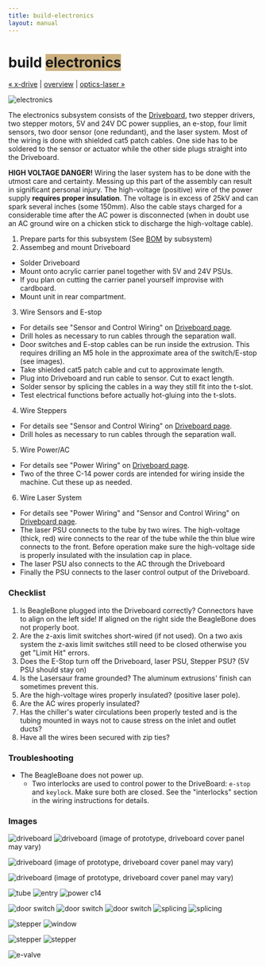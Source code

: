 ```yaml
---
title: build-electronics
layout: manual
---
```


build <span style="background-color:#ccb17f">electronics</span>
============================

[&#xAB; x-drive](build-x-drive) | [overview](assembly) | [optics-laser &#xBB;](build-optics-laser)

![electronics](http://farm9.staticflickr.com/8397/8700215178_6b84d671e4_z.jpg)


The electronics subsystem consists of the [Driveboard](driveboard), two stepper drivers, two stepper motors, 5V and 24V DC power supplies, an e-stop, four limit sensors, two door sensor (one redundant), and the laser system. Most of the wiring is done with shielded cat5 patch cables. One side has to be soldered to the sensor or actuator while the other side plugs straight into the Driveboard.

**HIGH VOLTAGE DANGER!** Wiring the laser system has to be done with the utmost care and certainty. Messing up this part of the assembly can result in significant personal injury. The high-voltage (positive) wire of the power supply **requires proper insulation**. The voltage is in excess of 25kV and can spark several inches (some 150mm). Also the cable stays charged for a considerable time after the AC power is disconnected (when in doubt use an AC ground wire on a chicken stick to discharge the high-voltage cable).


1. Prepare parts for this subsystem (See [BOM](bom) by subsystem)
2. Assembeg and mount Driveboard
  - Solder Driveboard
  - Mount onto acrylic carrier panel together with 5V and 24V PSUs.
  - If you plan on cutting the carrier panel yourself improvise with cardboard.
  - Mount unit in rear compartment.
3. Wire Sensors and E-stop
  - For details see "Sensor and Control Wiring" on [Driveboard page](driveboard).
  - Drill holes as necessary to run cables through the separation wall.
  - Door switches and E-stop cables can be run inside the extrusion. This requires drilling an M5 hole in the approximate area of the switch/E-stop (see images).
  - Take shielded cat5 patch cable and cut to approximate length.
  - Plug into Driveboard and run cable to sensor. Cut to exact length.
  - Solder sensor by splicing the cables in a way they still fit into the t-slot.
  - Test electrical functions before actually hot-gluing into the t-slots.
4. Wire Steppers
  - For details see "Sensor and Control Wiring" on [Driveboard page](driveboard).
  - Drill holes as necessary to run cables through the separation wall.
5. Wire Power/AC
  - For details see "Power Wiring" on [Driveboard page](driveboard).
  - Two of the three C-14 power cords are intended for wiring inside the machine. Cut these up as needed.
6. Wire Laser System
  - For details see "Power Wiring" and "Sensor and Control Wiring" on [Driveboard page](driveboard).
  - The laser PSU connects to the tube by two wires. The high-voltage (thick, red) wire connects to the rear of the tube while the thin blue wire connects to the front. Before operation make sure the high-voltage side is properly insulated with the insulation cap in place.
  - The laser PSU also connects to the AC through the Driveboard
  - Finally the PSU connects to the laser control output of the Driveboard.


### Checklist

1. Is BeagleBone plugged into the Driveboard correctly? Connectors have to align on the left side! If aligned on the right side the BeagleBone does not properly boot.
2. Are the z-axis limit switches short-wired (if not used). On a two axis system the z-axis limit switches still need to be closed otherwise you get "Limit Hit" errors.
3. Does the E-Stop turn off the Driveboard, laser PSU, Stepper PSU? (5V PSU should stay on)
4. Is the Lasersaur frame grounded? The aluminum extrusions' finish can sometimes prevent this.
5. Are the high-voltage wires properly insulated? (positive laser pole).
6. Are the AC wires properly insulated?
7. Has the chiller's water circulations been properly tested and is the tubing mounted in ways not to cause stress on the inlet and outlet ducts?
8. Have all the wires been secured with zip ties? 


### Troubleshooting

- The BeagleBoane does not power up.
  - Two interlocks are used to control power to the DriveBoard: `e-stop` and `keylock`. Make sure both are closed. See the "interlocks" section in the wiring instructions for details.


### Images

![driveboard](http://farm9.staticflickr.com/8047/8413082007_eb5a234e96_z.jpg)
![driveboard](http://farm9.staticflickr.com/8507/8413520569_4c927e1133_z.jpg)
(image of prototype, driveboard cover panel may vary)

![driveboard](http://farm9.staticflickr.com/8185/8413519529_7ec6882104_z.jpg)
(image of prototype, driveboard cover panel may vary)

![driveboard](http://farm9.staticflickr.com/8081/8414619512_190b059209_z.jpg)
(image of prototype, driveboard cover panel may vary)

![tube](http://farm9.staticflickr.com/8369/8414620484_a230ea38f5_z.jpg)
![entry](http://farm9.staticflickr.com/8216/8414618344_a45a4550b7_z.jpg)
![power c14](http://farm9.staticflickr.com/8517/8413084587_a4d6002e58_z.jpg)

![door switch](http://farm9.staticflickr.com/8336/8414182364_505c9d48b5_z.jpg)
![door switch](http://farm9.staticflickr.com/8194/8414182126_9e9fd85f48_z.jpg)
![door switch](http://farm9.staticflickr.com/8232/8413082741_7128161894_z.jpg)
![splicing](http://farm9.staticflickr.com/8377/8414180946_74fde066d8_z.jpg)
![splicing](http://farm9.staticflickr.com/8183/8413072681_8495e575bf_z.jpg)

![stepper](http://farm9.staticflickr.com/8365/8413083945_7d396cbd4a_z.jpg)
![window](http://farm9.staticflickr.com/8473/8413083729_79fc695741_z.jpg)

![stepper](http://farm9.staticflickr.com/8365/8413083945_7d396cbd4a_z.jpg)
![stepper](http://farm9.staticflickr.com/8043/8413082299_d28b659f07_z.jpg)

![e-valve](http://farm9.staticflickr.com/8238/8414177622_c73c4bfdae_z.jpg)
